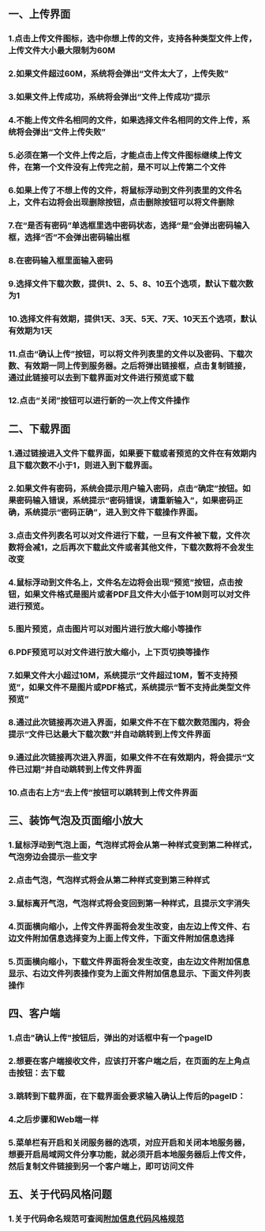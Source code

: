 ## 一、上传界面

### 1.点击上传文件图标，选中你想上传的文件，支持各种类型文件上传，上传文件大小最大限制为60M

### 2.如果文件超过60M，系统将会弹出“文件太大了，上传失败”

### 3.如果文件上传成功，系统将会弹出“文件上传成功”提示

### 4.不能上传文件名相同的文件，如果选择文件名相同的文件上传，系统将会弹出“文件上传失败”

### 5.必须在第一个文件上传之后，才能点击上传文件图标继续上传文件，在第一个文件没有上传完之前，是不可以上传第二个文件

### 6.如果上传了不想上传的文件，将鼠标浮动到文件列表里的文件名上，文件右边将会出现删除按钮，点击删除按钮可以将文件删除

### 7.在“是否有密码”单选框里选中密码状态，选择“是”会弹出密码输入框，选择“否”不会弹出密码输出框

### 8.在密码输入框里面输入密码

### 9.选择文件下载次数，提供1、2、5、8、10五个选项，默认下载次数为1

### 10.选择文件有效期，提供1天、3天、5天、7天、10天五个选项，默认有效期为1天

### 11.点击“确认上传”按钮，可以将文件列表里的文件以及密码、下载次数、有效期一同上传到服务器。之后将弹出链接框，点击复制链接，通过此链接可以去到下载界面对文件进行预览或下载

### 12.点击“关闭”按钮可以进行新的一次上传文件操作

## 二、下载界面

### 1.通过链接进入文件下载界面，如果要下载或者预览的文件在有效期内且下载次数不小于1，则进入到下载界面。

### 2.如果文件有密码，系统会提示用户输入密码，点击“确定”按钮。如果密码输入错误，系统提示“密码错误，请重新输入”，如果密码正确，系统提示“密码正确”，进入到文件下载操作界面。

### 3.点击文件列表名可以对文件进行下载，一旦有文件被下载，文件次数将会减1，之后再次下载此文件或者其他文件，下载次数将不会发生改变

### 4.鼠标浮动到文件名上，文件名左边将会出现“预览”按钮，点击按钮，如果文件格式是图片或者PDF且文件大小低于10M则可以对文件进行预览。

### 5.图片预览，点击图片可以对图片进行放大缩小等操作

### 6.PDF预览可以对文件进行放大缩小，上下页切换等操作

### 7.如果文件大小超过10M，系统提示“文件超过10M，暂不支持预览”，如果文件不是图片或PDF格式，系统提示“暂不支持此类型文件预览”

### 8.通过此次链接再次进入界面，如果文件不在下载次数范围内，将会提示“文件已达最大下载次数”并自动跳转到上传文件界面

### 9.通过此次链接再次进入界面，如果文件不在有效期内，将会提示“文件已过期”并自动跳转到上传文件界面

### 10.点击右上方“去上传”按钮可以跳转到上传文件界面

## 三、装饰气泡及页面缩小放大

### 1.鼠标浮动到气泡上面，气泡样式将会从第一种样式变到第二种样式，气泡旁边会提示一些文字

### 2.点击气泡，气泡样式将会从第二种样式变到第三种样式

### 3.鼠标离开气泡，气泡样式将会变回到第一种样式，且提示文字消失

### 4.页面横向缩小，上传文件界面将会发生改变，由左边上传文件、右边文件附加信息选择变为上面上传文件，下面文件附加信息选择

### 5.页面横向缩小，下载文件界面将会发生改变，由左边文件附加信息显示、右边文件列表操作变为上面文件附加信息显示、下面文件列表操作

## 四、客户端

### 1.点击"确认上传"按钮后，弹出的对话框中有一个pageID

### 2.想要在客户端接收文件，应该打开客户端之后，在页面的左上角点击按钮：去下载

### 3.跳转到下载界面，在下载界面会要求输入确认上传后的pageID：

### 4.之后步骤和Web端一样

### 5.菜单栏有开启和关闭服务器的选项，对应开启和关闭本地服务器，想要开启局域网文件分享功能，就必须开启本地服务器后上传文件，然后复制文件链接到另一个客户端上，即可访问文件

## 五、关于代码风格问题

### 1.关于代码命名规范可查阅[附加信息代码风格规范](https://se.jisuanke.com/gun-file-shearing/code-all-right/gundb/-/wikis/Gun%E5%BC%80%E5%8F%91%E6%96%87%E6%A1%A3%E2%80%94%E2%80%94%E9%99%84%E5%8A%A0%E4%BF%A1%E6%81%AF#6%E4%BB%A3%E7%A0%81%E5%8F%98%E9%87%8F%E5%91%BD%E5%90%8D%E8%A7%84%E5%AE%9A)
